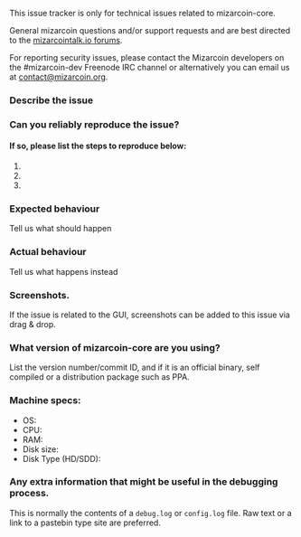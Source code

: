 <!--- Remove sections that do not apply -->

This issue tracker is only for technical issues related to mizarcoin-core.

General mizarcoin questions and/or support requests and are best directed to the [mizarcointalk.io forums](https://mizarcointalk.io/).

For reporting security issues, please contact the Mizarcoin developers on the #mizarcoin-dev Freenode IRC channel or alternatively you can email us at contact@mizarcoin.org.

### Describe the issue

### Can you reliably reproduce the issue?
#### If so, please list the steps to reproduce below:
1.
2.
3.

### Expected behaviour
Tell us what should happen

### Actual behaviour
Tell us what happens instead

### Screenshots.
If the issue is related to the GUI, screenshots can be added to this issue via drag & drop.

### What version of mizarcoin-core are you using?
List the version number/commit ID, and if it is an official binary, self compiled or a distribution package such as PPA.

### Machine specs:
- OS:
- CPU:
- RAM:
- Disk size:
- Disk Type (HD/SDD):

### Any extra information that might be useful in the debugging process.
This is normally the contents of a `debug.log` or `config.log` file. Raw text or a link to a pastebin type site are preferred.
